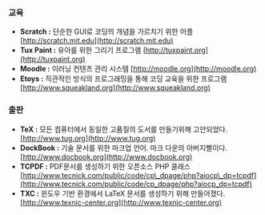 ### 교육

* **Scratch :** 단순한 GUI로 코딩의 개념을 가르치기 위한 어플 [http://scratch.mit.edu](http://scratch.mit.edu)
* **Tux Paint :** 유아를 위한 그리기 프로그램 [http://tuxpaint.org](http://tuxpaint.org)
* **Moodle :** 이러닝 컨텐츠 관리 시스템 [http://moodle.org](http://moodle.org)
* **Etoys :** 직관적인 방식의 프로그래밍을 통해 코딩 교육을 위한 프로그램 [http://www.squeakland.org](http://www.squeakland.org)

### 출판

* **TeX :** 모든 컴퓨터에서 동일한 고품질의 도서를 만들기위해 고안되었다. [http://www.tug.org](http://www.tug.org)
* **DockBook :** 기술 문서를 위한 마크업 언어. 마크 다운의 아버지뻘이다.[http://www.docbook.org](http://www.docbook.org)
* **TCPDF :** PDF문서를 생성하기 위한 오픈소스 PHP 클래스[http://www.tecnick.com/public/code/cp\_dpage/php?aiocp\_dp=tcpdf](http://www.tecnick.com/public/code/cp_dpage/php?aiocp_dp=tcpdf)
* **TXC :** 윈도우 기반 환경에서 LaTeX 문서를 생성하기 위해 만들어졌다. [http://www.texnic-center.org](http://www.texnic-center.org)



